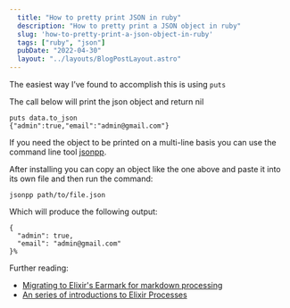 ```yaml
---
  title: "How to pretty print JSON in ruby"
  description: "How to pretty print a JSON object in ruby"
  slug: 'how-to-pretty-print-a-json-object-in-ruby'
  tags: ["ruby", "json"]
  pubDate: "2022-04-30"
  layout: "../layouts/BlogPostLayout.astro"
---
```


The easiest way I’ve found to accomplish this is using `puts`

The call below will print the json object and return nil

```
puts data.to_json
{"admin":true,"email":"admin@gmail.com"}
```

If you need the object to be printed on a multi-line basis you can use the command line tool [jsonpp](https://github.com/jmhodges/jsonpp).

After installing you can copy an object like the one above and paste it into its own file and then run the command:

```
jsonpp path/to/file.json
```

Which will produce the following output:

```
{
  "admin": true,
  "email": "admin@gmail.com"
}%
```

Further reading:
- [Migrating to Elixir's Earmark for markdown processing](https://tinytechtuts.com/2021-elixir-earmark-code-parsing)
- [An series of introductions to Elixir Processes](https://tinytechtuts.com/2021-beam-elixir-process-summary)


